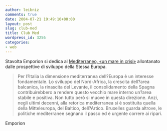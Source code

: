 ```yaml
---
author: leibniz
comments: true
date: 2004-07-21 19:49:10+00:00
layout: post
slug: club-med
title: Club Med
wordpress_id: 3256
categories:
- web
---
```


Stavolta Emporion si dedica al [Mediterraneo, «un mare in crisi»](http://www.enel.it/magazine/emporion/sezioni_dett.asp?iddoc=938096&dataemporion=30/06/2004) allontanato dalle prospettive di sviluppo della Stessa Europa.


> Per l?Italia la dimensione mediterranea dell?Europa è un interesse fondamentale. Lo sviluppo del Nord-Africa, la crescita dell?area balcanica, la rinascita del Levante, il consolidamento della Spagna contribuirebbero a rendere questo vecchio mare interno un?area stabile e positiva. Non tutto però si muove in questa direzione. Anzi, negli ultimi decenni, alla retorica mediterranea si è sostituita quella della Mitteleuropa, del Baltico, dell?Artico. Bruxelles guarda altrove, le politiche mediterranee segnano il passo ed è urgente correre ai ripari. 


Emporion
